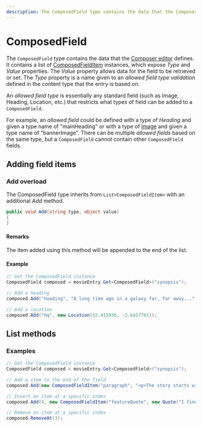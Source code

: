 ```yaml
---
description: The ComposedField type contains the data that the Composer editor defines. 
---
```

# ComposedField

The `ComposedField` type contains the data that the [Composer editor](https://zenhub.zengenti.com/Contensis/11.1/kb/content-types-and-entries/field-editors/Composer.aspx) defines. It contains a list of [ComposedFieldItem](/model/composedfielditem.md) instances, which expose *Type* and *Value* properties. The *Value* property allows data for the field to be retrieved or set. The *Type* property is a name given to an *allowed field type validation* defined in the content type that the entry is based on.

An *allowed field type* is essentially any standard field (such as Image, Heading, Location, etc.) that restricts what types of field can be added to a `ComposedField`.

For example, an *allowed field* could be defined with a type of *Heading* and given a type name of "mainHeading" or with a type of [Image](/model/image.md) and given a type name of "bannerImage". There can be multiple *allowed fields* based on the same type, but a `ComposedField` cannot contain other `ComposedField` fields.

## Adding field items

### Add overload

The ComposedField type inherits from `List<ComposedFieldItem>` with an additional *Add* method.

```cs
public void Add(string type, object value)
{
}
```

#### Remarks

The item added using this method will be appended to the end of the list.

#### Example

```cs
// Get the ComposedField instance
ComposedField composed = movieEntry.Get<ComposedField>("synopsis");

// Add a heading
composed.Add("heading", "A long time ago in a galaxy far, far away...");

// Add a location
composed.Add("hq", new Location(52.415936, -2.6417701));
```

## List methods

### Examples

```cs
// Get the ComposedField instance
ComposedField composed = movieEntry.Get<ComposedField>("synopsis");

// Add a item to the end of the field
composed.Add(new ComposedFieldItem("paragraph", "<p>The story starts with...</p>"));

// Insert an item at a specific index
composed.Add(4, new ComposedFieldItem("featureQuote", new Quote("I find your lack of faith disturbing.", "Darth Vader")));

// Remove an item at a specific index
composed.RemoveAt(3);
```
